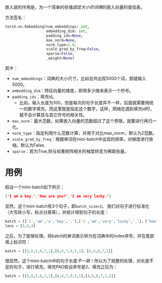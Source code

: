 嵌入层的作用是，为一个简单的存储*固定大小的词典*的嵌入向量的查找表。

方法签名：
```python
torch.nn.Embedding(num_embeddings: int, 
				   embedding_dim: int,
				   padding_idx=None,
				   max_norm=None,  
				   norm_type=2.0,   
				   scale_grad_by_freq=False, 
				   sparse=False,  
				   _weight=None)
```
其中：
- `num_embeddings`：词典的大小尺寸，比如总共出现5000个词，那就输入5000。
- `embedding_dim`：特征向量的维度，即用多少维来表示一个符号。
- `padding_idx`：填充id。
	- 比如，输入长度为100，但是每次的句子长度并不一样，后面就需要用统一的数字填充，而这里就是指定这个数字，这样，网络在遇到填充id时，就不会计算其与其它符号的相关性。
- `max_norm`：最大范数，如果嵌入向量的范数超过了这个界限，就要进行再归一化。
- `norm_type`：指定利用什么范数计算，并用于对比max_norm，默认为2范数。
- `scale_grad_by_freq`：根据单词在mini-batch中出现的频率，对梯度进行放缩。默认为False.
- `sparse`：若为True,则与权重矩阵相关的梯度转变为稀疏张量。

# 用例
假设一个mini-batch如下所示：
```json
['I am a boy.','How are you?','I am very lucky.']
```
显然，这个mini-batch有3个句子，即`batch_size=3`。
我们对句子进行标准化（大写转小写，标点分离等），并统计得到句子的长度：
```python
batch = [['i','am','a','boy','.'],['i','am','very','lucky','.']，['how','are','you','?']]
lens = [5,5,4]
```

之后，为了能够处理，将batch的单词表示转为在词典中的index序号，并在尾部填上标识符：
```python
batch = [[3,6,5,6,7,1],[6,4,7,9,5,1]，[4,5,8,7,1]]
```

很显然，这个mini-batch中的句子长度*不一致*！所以为了规整的处理，对长度不足的句子，进行填充。填充PAD假设序号是2，填充之后为：
```python
batch = [[3,6,5,6,7,1],[6,4,7,9,5,1],[4,5,8,7,1,2]]
```
